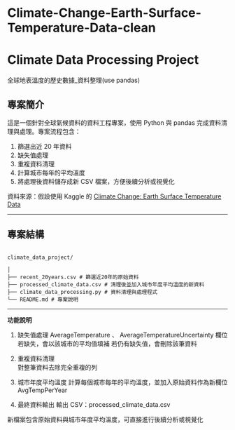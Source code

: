 # Climate-Change-Earth-Surface-Temperature-Data-clean
# Climate Data Processing Project
全球地表溫度的歷史數據_資料整理(use pandas)


## 專案簡介
這是一個針對全球氣候資料的資料工程專案，使用 Python 與 pandas 完成資料清理與處理。專案流程包含：
1. 篩選出近 20 年資料
2. 缺失值處理
3. 重複資料清理
4. 計算城市每年的平均溫度
5. 將處理後資料儲存成新 CSV 檔案，方便後續分析或視覺化

資料來源：假設使用 Kaggle 的 [Climate Change: Earth Surface Temperature Data](https://www.kaggle.com/datasets/berkeleyearth/climate-change-earth-surface-temperature-data)

---

## 專案結構
```

climate_data_project/

│
├── recent_20years.csv # 篩選近20年的原始資料
├── processed_climate_data.csv # 清理後並加入城市年度平均溫度的新資料
├── climate_data_processing.py # 資料清理與處理程式
└── README.md # 專案說明
```

---


**功能說明**
1. 缺失值處理
AverageTemperature 、 AverageTemperatureUncertainty 欄位若缺失，會以該城市的平均值填補
若仍有缺失值，會刪除該筆資料<br>

2. 重複資料清理<br>
對整筆資料去除完全重複的列<br>

3. 城市年度平均溫度
計算每個城市每年的平均溫度，並加入原始資料作為新欄位 AvgTempPerYear

4. 最終資料輸出
輸出 CSV：processed_climate_data.csv


新檔案包含原始資料與城市年度平均溫度，可直接進行後續分析或視覺化

